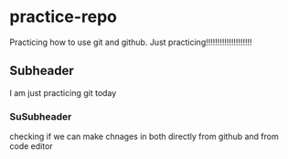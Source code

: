 # practice-repo
Practicing how to use git and github.
Just practicing!!!!!!!!!!!!!!!!!!!!
## Subheader
I am just practicing git today
### SuSubheader
checking if we can make chnages in both directly from github and from code editor

